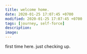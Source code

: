 ```yaml
---
title: welcome home.
date: 2020-01-25 17:07:45 +0700
modified: 2020-01-25 17:07:45 +0700
tags: [journey, self-force]
description:
image:
---
```


first time here. just checking up.
